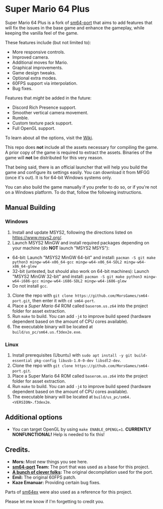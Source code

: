 # Super Mario 64 Plus

Super Mario 64 Plus is a fork of [sm64-port](https://github.com/sm64-port/sm64-port) that aims to add features that will fix the issues in the base game and enhance the gameplay, while keeping the vanilla feel of the game.

These features include (but not limited to):
- More responsive controls.
- Improved camera.
- Additional moves for Mario.
- Graphical improvements.
- Game design tweaks.
- Optional extra modes.
- 60FPS support via interpolation.
- Bug fixes.

Features that _might_ be added in the future:
- Discord Rich Presence support.
- Smoother vertical camera movement.
- Rumble.
- Custom texture pack support.
- Full OpenGL support.

To learn about all the options, visit the [Wiki](https://github.com/MorsGames/sm64-port/wiki).

This repo does **not** include all the assets necessary for compiling the game. A prior copy of the game is required to extract the assets. Binaries of the game will **not** be distributed for this very reason.

That being said, there is an official launcher that will help you build the game and configure its settings easily. You can download it from MFGG (once it's out). It is for 64-bit Windows systems only.

You can also build the game manually if you prefer to do so, or if you're not on a Windows platform. To do that, follow the following instructions.

## Manual Building

### Windows

1. Install and update MSYS2, following the directions listed on https://www.msys2.org/.
2. Launch MSYS2 MinGW and install required packages depending on your machine (do **NOT** launch "MSYS2 MSYS"):
  * 64-bit: Launch "MSYS2 MinGW 64-bit" and install: `pacman -S git make python3 mingw-w64-x86_64-gcc mingw-w64-x86_64-SDL2 mingw-w64-x86_64-glew`
  * 32-bit (untested, but should also work on 64-bit machines): Launch "MSYS2 MinGW 32-bit" and install: `pacman -S git make python3 mingw-w64-i686-gcc mingw-w64-i686-SDL2 mingw-w64-i686-glew`
  * Do not install `gcc`.
3. Clone the repo with `git clone https://github.com/MorsGames/sm64-port.git`, then enter it with `cd sm64-port`.
4. Place a *Super Mario 64* ROM called `baserom.us.z64` into the project folder for asset extraction.
5. Run `make` to build. You can add `-j4` to improve build speed (hardware dependent based on the amount of CPU cores available).
6. The executable binary will be located at `build/us_pc/sm64.us.f3dex2e.exe`.

### Linux

1. Install prerequisites (Ubuntu) with `sudo apt install -y git build-essential pkg-config libusb-1.0-0-dev libsdl2-dev`.
2. Clone the repo with `git clone https://github.com/MorsGames/sm64-port.git`.
3. Place a Super Mario 64 ROM called `baserom.us.z64` into the project folder for asset extraction.
5. Run `make` to build. You can add `-j4` to improve build speed (hardware dependent based on the amount of CPU cores available).
5. The executable binary will be located at `build/us_pc/sm64.<VERSION>.f3dex2e`.

## Additional options

* You can target OpenGL by using `make ENABLE_OPENGL=1`. **CURRENTLY NONFUNCTIONAL!** Help is needed to fix this!

## Credits.
- **Mors:** Most new things you see here.
- **[sm64-port](https://github.com/sm64-port/sm64-port) Team:** The port that was used as a base for this project.
- **[A bunch of clever folks](https://github.com/n64decomp/sm64):** The original decompilation used for the port.
- **Emil:** The original 60FPS patch.
- **Kaze Emanuar:** Providing certain bug fixes.

Parts of [sm64ex](https://github.com/sm64pc/sm64ex) were also used as a reference for this project.

Please let me know if I'm forgetting to credit you.
